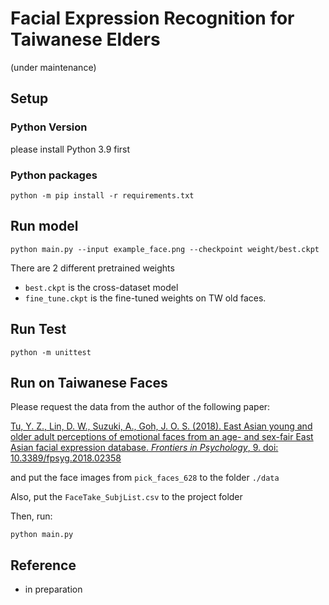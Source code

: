# Facial Expression Recognition for Taiwanese Elders

(under maintenance)

## Setup

### Python Version

please install Python 3.9 first

### Python packages

```
python -m pip install -r requirements.txt
```

## Run model

```
python main.py --input example_face.png --checkpoint weight/best.ckpt
```

There are 2 different pretrained weights

- `best.ckpt` is the cross-dataset model
- `fine_tune.ckpt` is the fine-tuned weights on TW old faces.

## Run Test

```
python -m unittest
```

## Run on Taiwanese Faces

Please request the data from the author of the following paper:

[Tu, Y. Z., Lin, D. W., Suzuki, A., Goh, J. O. S. (2018). East Asian young and older adult perceptions of emotional faces from an age- and sex-fair East Asian facial expression database. *Frontiers in Psychology*, 9. doi: 10.3389/fpsyg.2018.02358](https://www.frontiersin.org/articles/10.3389/fpsyg.2018.02358/)

and put the face images from `pick_faces_628` to the folder `./data`

Also, put the `FaceTake_SubjList.csv` to the project folder

Then, run:

```
python main.py
```

## Reference

- in preparation
